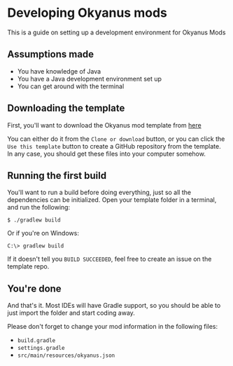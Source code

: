 # Developing Okyanus mods

This is a guide on setting up a development environment for Okyanus Mods

## Assumptions made

- You have knowledge of Java
- You have a Java development environment set up
- You can get around with the terminal

## Downloading the template

First, you'll want to download the Okyanus mod template from
[here](https://github.com/okyanus-mc/template)

You can either do it from the `Clone or download` button, or you can click the
`Use this template` button to create a GitHub repository from the template. In
any case, you should get these files into your computer somehow.

## Running the first build

You'll want to run a build before doing everything, just so all the dependencies
can be initialized. Open your template folder in a terminal, and run the following:

```
$ ./gradlew build
```

Or if you're on Windows:

```
C:\> gradlew build
```

If it doesn't tell you `BUILD SUCCEEDED`, feel free to create an issue on the
template repo.

## You're done

And that's it. Most IDEs will have Gradle support, so you should be able to just
import the folder and start coding away.

Please don't forget to change your mod information in the following files:

- `build.gradle`
- `settings.gradle`
- `src/main/resources/okyanus.json`
